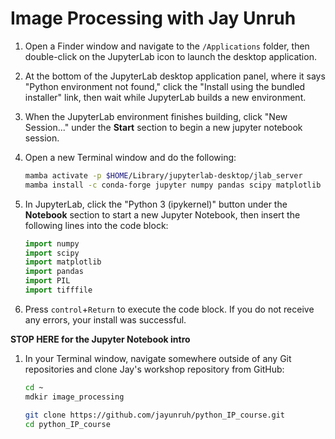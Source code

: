 # Image Processing with Jay Unruh

1. Open a Finder window and navigate to the `/Applications` folder, then double-click on the JupyterLab icon to launch the desktop application.

2. At the bottom of the JupyterLab desktop application panel, where it says "Python environment not found," click the "Install using the bundled installer" link, then wait while JupyterLab builds a new environment.

3. When the JupyterLab environment finishes building, click "New Session..." under the **Start** section to begin a new jupyter notebook session.

4. Open a new Terminal window and do the following:
    ```bash
    mamba activate -p $HOME/Library/jupyterlab-desktop/jlab_server
    mamba install -c conda-forge jupyter numpy pandas scipy matplotlib tifffile pillow
    ```
    
5. In JupyterLab, click the "Python 3 (ipykernel)" button under the **Notebook** section to start a new Jupyter Notebook, then insert the following lines into the code block:
    ```python
    import numpy
    import scipy
    import matplotlib
    import pandas
    import PIL
    import tifffile
    ```

6. Press `control`+`Return` to execute the code block. If you do not receive any errors, your install was successful.


__STOP HERE for the Jupyter Notebook intro__

1. In your Terminal window, navigate somewhere outside of any Git repositories and clone Jay's workshop repository from GitHub: 
    ```bash
    cd ~
    mdkir image_processing
    
    git clone https://github.com/jayunruh/python_IP_course.git
    cd python_IP_course
    ```


